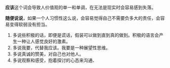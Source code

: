 **应该**这个词会导致人价值观的单一和单调，在无法是现实时会容易感到失落。

**随便说说**，如果一个人习惯性这么说，会容易觉得自己不需要负多大的责任，会容易变得软弱没有担当。

1. 多说些积极的话，即便是谎话，假装可以做到直到真的做到。积极的语言会产生一种让人感觉良好的激素。
2. 多说我要，代替我应该。我要是一种展望性思维。
3. 多说真诚的赞美，对自己也对他人。
4. 多说观察和感受，抱着探讨的心态来沟通、

